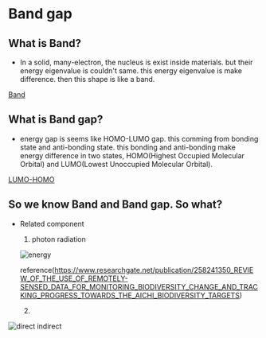 # Band gap

## What is **Band**?
  - In a solid, many-electron, the nucleus is exist inside materials. but their energy eigenvalue is couldn't same. this energy eigenvalue is make difference. then this shape is like a band.

[Band](https://en.wikipedia.org/wiki/Band_gap#/media/File:Solid_state_electronic_band_structure.svg)

## What is **Band gap**?
  - energy gap is seems like HOMO-LUMO gap. this comming from bonding state and anti-bonding state. this bonding and anti-bonding make energy difference in two states, HOMO(Highest Occupied Molecular Orbital) and LUMO(Lowest Unoccupied Molecular Orbital).

[LUMO-HOMO](https://files.mtstatic.com/site_4334/38974/1?Expires=1655913741&Signature=dsg8mV6nJJaxHyELjMDusymhlacNHttQXBJD6dpT~qL9vXf9kmOyR~IMPyM0MRE5v7FjzHa6JVKSY9h~RRco0oRQsqoXzA0WDLEu7rctE~32hayCZn5Q0oPhE-EJi4OHp92LaQxwEJJZBQfO7Pb27C9fvWR3Tk6Tzf3UUKSkQis_&Key-Pair-Id=APKAJ5Y6AV4GI7A555NA)


## So we know Band and Band gap. So what?
  - Related component
    1. photon radiation


    ![energy](https://user-images.githubusercontent.com/64780986/175063174-e73e8007-5300-40a7-961e-19373ff32e37.PNG)
    
    
    reference(https://www.researchgate.net/publication/258241350_REVIEW_OF_THE_USE_OF_REMOTELY-SENSED_DATA_FOR_MONITORING_BIODIVERSITY_CHANGE_AND_TRACKING_PROGRESS_TOWARDS_THE_AICHI_BIODIVERSITY_TARGETS)



    2.
![direct indirect](https://user-images.githubusercontent.com/64780986/174976971-2e2427a7-f968-4852-b6c4-00d371da7368.jpg)
